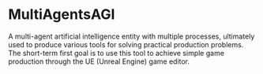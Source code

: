 # MultiAgentsAGI
A multi-agent artificial intelligence entity with multiple processes, ultimately used to produce various tools for solving practical production problems. The short-term first goal is to use this tool to achieve simple game production through the UE (Unreal Engine) game editor.
